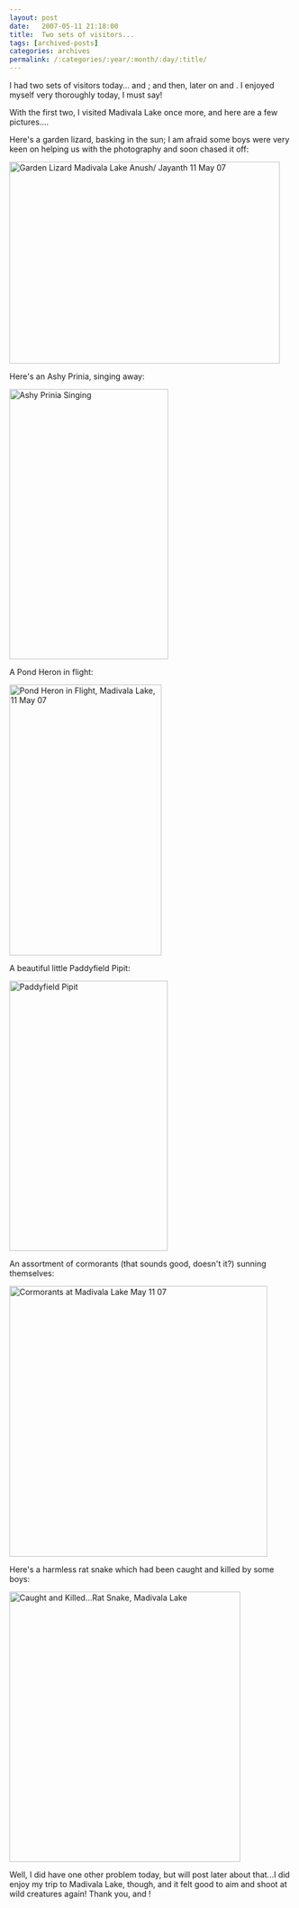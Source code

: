 ```yaml
---
layout: post
date:	2007-05-11 21:18:00
title:  Two sets of visitors...
tags: [archived-posts]
categories: archives
permalink: /:categories/:year/:month/:day/:title/
---
```

I had two sets of visitors today...<LJ user="anushsh"> and <LJ user="amonks">; and then, later on <LJ user="vyshnavi"> and <LJ user="ti22">. I enjoyed myself very thoroughly today, I must say!

With the first two, I visited Madivala Lake once more, and here are a few pictures....

Here's a garden lizard, basking in the sun; I am afraid some boys were very keen on helping us with the photography and soon chased it off:


<a href="http://www.flickr.com/photos/7794196@N04/493746524/" title="Photo Sharing"><img src="http://farm1.static.flickr.com/229/493746524_9aed97ec8a_o.jpg" width="480" height="358" alt="Garden Lizard Madivala Lake Anush/ Jayanth 11 May 07" /></a>


Here's an Ashy Prinia, singing away:


<a href="http://www.flickr.com/photos/7794196@N04/493744900/" title="Photo Sharing"><img src="http://farm1.static.flickr.com/229/493744900_8b08d4091c_o.jpg" width="282" height="479" alt="Ashy Prinia Singing" /></a>


A Pond Heron in flight:

<a href="http://www.flickr.com/photos/7794196@N04/493773557/" title="Photo Sharing"><img src="http://farm1.static.flickr.com/220/493773557_acf1ea8b17_o.jpg" width="270" height="480" alt="Pond Heron in Flight, Madivala Lake, 11 May 07" /></a>

A beautiful little Paddyfield Pipit:

<a href="http://www.flickr.com/photos/7794196@N04/493754556/" title="Photo Sharing"><img src="http://farm1.static.flickr.com/205/493754556_eba72edb84_o.jpg" width="281" height="479" alt="Paddyfield Pipit" /></a>

An assortment of cormorants (that sounds good, doesn't it?) sunning themselves:

<a href="http://www.flickr.com/photos/7794196@N04/493764390/" title="Photo Sharing"><img src="http://farm1.static.flickr.com/210/493764390_9ade7ac31a_o.jpg" width="458" height="480" alt="Cormorants at Madivala Lake May 11 07" /></a>


<lj-cut text="For an unpleasant sight, click here">

Here's a harmless rat snake which had been caught and killed by some boys:

<a href="http://www.flickr.com/photos/7794196@N04/493750686/" title="Photo Sharing"><img src="http://farm1.static.flickr.com/218/493750686_57292fc909_o.jpg" width="410" height="479" alt="Caught and Killed...Rat Snake, Madivala Lake" /></a>

</lj-cut>

Well, I did have one other problem today, but will post later about that...I did enjoy my trip to Madivala Lake, though, and it felt good to aim and shoot at wild creatures again! Thank you, <LJ user="anushsh"> and <LJ user="amonks">!
